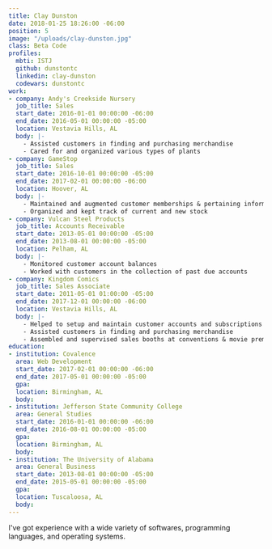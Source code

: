 ```yaml
---
title: Clay Dunston
date: 2018-01-25 18:26:00 -06:00
position: 5
image: "/uploads/clay-dunston.jpg"
class: Beta Code
profiles:
  mbti: ISTJ
  github: dunstontc
  linkedin: clay-dunston
  codewars: dunstontc
work:
- company: Andy's Creekside Nursery
  job_title: Sales
  start_date: 2016-01-01 00:00:00 -06:00
  end_date: 2016-05-01 00:00:00 -05:00
  location: Vestavia Hills, AL
  body: |-
    - Assisted customers in finding and purchasing merchandise
    - Cared for and organized various types of plants
- company: GameStop
  job_title: Sales
  start_date: 2016-10-01 00:00:00 -05:00
  end_date: 2017-02-01 00:00:00 -06:00
  location: Hoover, AL
  body: |-
    - Maintained and augmented customer memberships & pertaining information
    - Organized and kept track of current and new stock
- company: Vulcan Steel Products
  job_title: Accounts Receivable
  start_date: 2013-05-01 00:00:00 -05:00
  end_date: 2013-08-01 00:00:00 -05:00
  location: Pelham, AL
  body: |-
    - Monitored customer account balances
    - Worked with customers in the collection of past due accounts
- company: Kingdom Comics
  job_title: Sales Associate
  start_date: 2011-05-01 01:00:00 -05:00
  end_date: 2017-12-01 00:00:00 -06:00
  location: Vestavia Hills, AL
  body: |-
    - Helped to setup and maintain customer accounts and subscriptions
    - Assisted customers in finding and purchasing merchandise
    - Assembled and supervised sales booths at conventions & movie premieres
education:
- institution: Covalence
  area: Web Development
  start_date: 2017-02-01 00:00:00 -06:00
  end_date: 2017-05-01 00:00:00 -05:00
  gpa: 
  location: Birmingham, AL
  body: 
- institution: Jefferson State Community College
  area: General Studies
  start_date: 2016-01-01 00:00:00 -06:00
  end_date: 2016-08-01 00:00:00 -05:00
  gpa: 
  location: Birmingham, AL
  body: 
- institution: The University of Alabama
  area: General Business
  start_date: 2013-08-01 00:00:00 -05:00
  end_date: 2015-05-01 00:00:00 -05:00
  gpa: 
  location: Tuscaloosa, AL
  body: 
---
```


I've got experience with a wide variety of softwares, programming languages, and operating systems.
